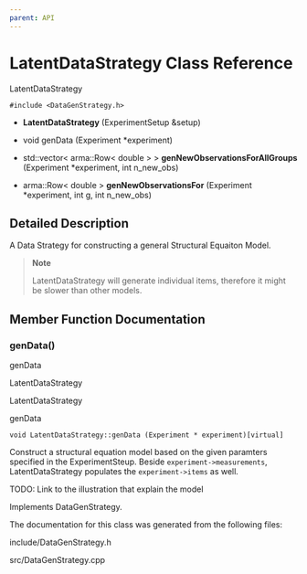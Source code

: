 ```yaml
---
parent: API
---
```


LatentDataStrategy Class Reference
==================================

LatentDataStrategy

`#include <DataGenStrategy.h>`

-   **LatentDataStrategy** (ExperimentSetup &setup)

-   void genData (Experiment \*experiment)

-   std::vector\< arma::Row\< double \> \>
    **genNewObservationsForAllGroups** (Experiment \*experiment, int
    n\_new\_obs)

-   arma::Row\< double \> **genNewObservationsFor** (Experiment
    \*experiment, int g, int n\_new\_obs)

Detailed Description
--------------------

A Data Strategy for constructing a general Structural Equaiton Model.

> **Note**
>
> LatentDataStrategy will generate individual items, therefore it might
> be slower than other models.

Member Function Documentation
-----------------------------

### genData()

genData

LatentDataStrategy

LatentDataStrategy

genData

`void LatentDataStrategy::genData (Experiment * experiment)[virtual]`

Construct a structural equation model based on the given paramters
specified in the ExperimentSteup. Beside `experiment->measurements`,
LatentDataStrategy populates the `experiment->items` as well.

TODO: Link to the illustration that explain the model

Implements DataGenStrategy.

The documentation for this class was generated from the following files:

include/DataGenStrategy.h

src/DataGenStrategy.cpp
